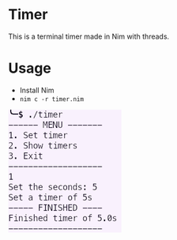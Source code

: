 # Timer

This is a terminal timer made in Nim with threads.

# Usage

- Install Nim
- `nim c -r timer.nim`

![alt text](screenshots/image.png)
